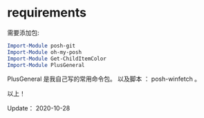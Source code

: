 # requirements

需要添加包:

```powershell
Import-Module posh-git
Import-Module oh-my-posh
Import-Module Get-ChildItemColor
Import-Module PlusGeneral
```

PlusGeneral 是我自己写的常用命令包。
以及脚本 ： posh-winfetch 。

以上！

Update： 2020-10-28